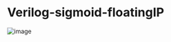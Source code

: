 # Verilog-sigmoid-floatingIP
![image](https://github.com/YunJoongChul/Verilog-sigmoid-floating-IP-/assets/86291432/3b97b906-9237-415e-8cf1-b3d10e44526e)
